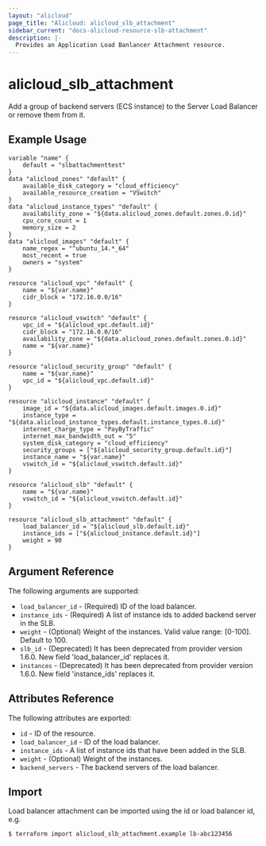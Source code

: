 ```yaml
---
layout: "alicloud"
page_title: "Alicloud: alicloud_slb_attachment"
sidebar_current: "docs-alicloud-resource-slb-attachment"
description: |-
  Provides an Application Load Banlancer Attachment resource.
---
```


# alicloud\_slb\_attachment

Add a group of backend servers (ECS instance) to the Server Load Balancer or remove them from it.

## Example Usage

```
variable "name" {
    default = "slbattachmenttest"
}
data "alicloud_zones" "default" {
    available_disk_category = "cloud_efficiency"
    available_resource_creation = "VSwitch"
}
data "alicloud_instance_types" "default" {
    availability_zone = "${data.alicloud_zones.default.zones.0.id}"
    cpu_core_count = 1
    memory_size = 2
}
data "alicloud_images" "default" {
    name_regex = "^ubuntu_14.*_64"
    most_recent = true
    owners = "system"
}

resource "alicloud_vpc" "default" {
    name = "${var.name}"
    cidr_block = "172.16.0.0/16"
}

resource "alicloud_vswitch" "default" {
    vpc_id = "${alicloud_vpc.default.id}"
    cidr_block = "172.16.0.0/16"
    availability_zone = "${data.alicloud_zones.default.zones.0.id}"
    name = "${var.name}"
}

resource "alicloud_security_group" "default" {
    name = "${var.name}"
    vpc_id = "${alicloud_vpc.default.id}"
}

resource "alicloud_instance" "default" {
    image_id = "${data.alicloud_images.default.images.0.id}"
    instance_type = "${data.alicloud_instance_types.default.instance_types.0.id}"
    internet_charge_type = "PayByTraffic"
    internet_max_bandwidth_out = "5"
    system_disk_category = "cloud_efficiency"
    security_groups = ["${alicloud_security_group.default.id}"]
    instance_name = "${var.name}"
    vswitch_id = "${alicloud_vswitch.default.id}"
}

resource "alicloud_slb" "default" {
    name = "${var.name}"
    vswitch_id = "${alicloud_vswitch.default.id}"
}

resource "alicloud_slb_attachment" "default" {
    load_balancer_id = "${alicloud_slb.default.id}"
    instance_ids = ["${alicloud_instance.default.id}"]
    weight = 90
}
```

## Argument Reference

The following arguments are supported:

* `load_balancer_id` - (Required) ID of the load balancer.
* `instance_ids` - (Required) A list of instance ids to added backend server in the SLB.
* `weight` - (Optional) Weight of the instances. Valid value range: [0-100]. Default to 100.
* `slb_id` - (Deprecated) It has been deprecated from provider version 1.6.0. New field 'load_balancer_id' replaces it.
* `instances` - (Deprecated) It has been deprecated from provider version 1.6.0. New field 'instance_ids' replaces it.

## Attributes Reference

The following attributes are exported:

* `id` - ID of the resource.
* `load_balancer_id` - ID of the load balancer.
* `instance_ids` - A list of instance ids that have been added in the SLB.
* `weight` - (Optional) Weight of the instances.
* `backend_servers` - The backend servers of the load balancer.

## Import

Load balancer attachment can be imported using the id or load balancer id, e.g.

```
$ terraform import alicloud_slb_attachment.example lb-abc123456
```
